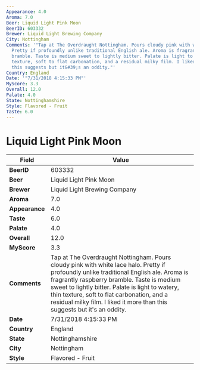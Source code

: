 ```yaml
---
Appearance: 4.0
Aroma: 7.0
Beer: Liquid Light Pink Moon
BeerID: 603332
Brewer: Liquid Light Brewing Company
City: Nottingham
Comments: '"Tap at The Overdraught Nottingham. Pours cloudy pink with white lace halo.
  Pretty if profoundly unlike traditional English ale. Aroma is fragrantly raspberry
  bramble. Taste is medium sweet to lightly bitter. Palate is light to watery, thin
  texture, soft to flat carbonation, and a residual milky film. I liked it more than
  this suggests but it&#39;s an oddity."'
Country: England
Date: '"7/31/2018 4:15:33 PM"'
MyScore: 3.3
Overall: 12.0
Palate: 4.0
State: Nottinghamshire
Style: Flavored - Fruit
Taste: 6.0
---
```


# Liquid Light Pink Moon

| Field         | Value |
|---------------|-------|
| **BeerID** | 603332 |
| **Beer** | Liquid Light Pink Moon |
| **Brewer** | Liquid Light Brewing Company |
| **Aroma** | 7.0 |
| **Appearance** | 4.0 |
| **Taste** | 6.0 |
| **Palate** | 4.0 |
| **Overall** | 12.0 |
| **MyScore** | 3.3 |
| **Comments** | Tap at The Overdraught Nottingham. Pours cloudy pink with white lace halo. Pretty if profoundly unlike traditional English ale. Aroma is fragrantly raspberry bramble. Taste is medium sweet to lightly bitter. Palate is light to watery, thin texture, soft to flat carbonation, and a residual milky film. I liked it more than this suggests but it&#39;s an oddity. |
| **Date** | 7/31/2018 4:15:33 PM |
| **Country** | England |
| **State** | Nottinghamshire |
| **City** | Nottingham |
| **Style** | Flavored - Fruit |
